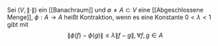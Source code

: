 Sei $(V, \| \cdot \|)$ ein [[Banachraum]] und $\emptyset \neq A \subset V$ eine [[Abgeschlossene Menge]], $\phi: A \to A$ heißt Kontraktion, wenn es eine Konstante $0 < \lambda < 1$ gibt mit
$$\| \phi(f) - \phi(g)\| \leq \lambda \| f- g \|, \forall f, g \in A$$